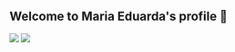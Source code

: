 ## Welcome to Maria Eduarda's profile 🫧

<img src="https://cdn.jsdelivr.net/gh/devicons/devicon@latest/icons/linkedin/linkedin-original.svg" />
<img src="http://www.w3.org/2000/svg"/>




<!--
**duudafs/duudafs** is a ✨ _special_ ✨ repository because its `README.md` (this file) appears on your GitHub profile.

-->
